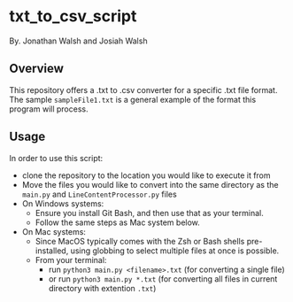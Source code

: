 # txt_to_csv_script
By. Jonathan Walsh and Josiah Walsh

## Overview
This repository offers a .txt to .csv converter for a specific .txt file format.
The sample `sampleFile1.txt` is a general example of the format this program will process.
## Usage
In order to use this script:
- clone the repository to the location you would like to execute it from
- Move the files you would like to convert into the same directory as the `main.py` and `LineContentProcessor.py` files
- On Windows systems:
  - Ensure you install Git Bash, and then use that as your terminal.
  - Follow the same steps as Mac system below.
- On Mac systems:
  - Since MacOS typically comes with the Zsh or Bash shells pre-installed, using globbing to select multiple files at once is possible.
  - From your terminal:
      - run `python3 main.py <filename>.txt` (for converting a single file)
      - or run `python3 main.py *.txt` (for converting all files in current directory with extention `.txt`)
